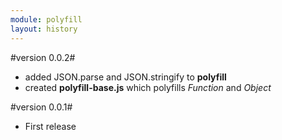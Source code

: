 ```yaml
---
module: polyfill
layout: history
---
```


#version 0.0.2#

* added JSON.parse and JSON.stringify to **polyfill**
* created **polyfill-base.js** which polyfills _Function_ and _Object_


#version 0.0.1#

* First release